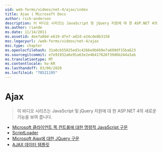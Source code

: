 ```yaml
---
uid: web-forms/videos/net-4/ajax/index
title: Ajax | Microsoft Docs
author: rick-anderson
description: 이 비디오 시리즈는 JavaScript 및 jQuery 지원에 대 한 ASP.NET 4의 새로운 기능을 보여 줍니다.
ms.author: riande
ms.date: 11/14/2011
ms.assetid: 4ee7a86d-e619-4fe7-ad2d-e24cde8b3158
msc.legacyurl: /web-forms/videos/net-4/ajax
msc.type: chapter
ms.openlocfilehash: 31a0cb55825ed3c4266e9b669e7a699df15ba623
ms.sourcegitcommit: e7e91932a6e91a63e2e46417626f39d6b244a3ab
ms.translationtype: MT
ms.contentlocale: ko-KR
ms.lasthandoff: 03/06/2020
ms.locfileid: "78521195"
---
```

# <a name="ajax"></a>Ajax

> 이 비디오 시리즈는 JavaScript 및 jQuery 지원에 대 한 ASP.NET 4의 새로운 기능을 보여 줍니다.

- [Microsoft 클라이언트 쪽 컨트롤에 대한 명령적 JavaScript 구문](aspnet-4-quick-hit-imperative-javascript-syntax-for-microsoft-client-side-controls.md)
- [ScriptLoader](aspnet-4-quick-hit-the-scriptloader.md)
- [Microsoft Ajax에 대한 JQuery 구문](aspnet-4-quick-hit-jquery-syntax-for-microsoft-ajax.md)
- [AJAX 데이터 템플릿](aspnet-4-quick-hit-ajax-data-templates.md)
